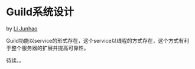 # Guild系统设计
by [Li Junhao](mailto:allen_lee922@foxmail.com)

Guild功能以service的形式存在，这个service以线程的方式存在，这个方式有利于整个服务器的扩展并提高可靠性。


待续。。

